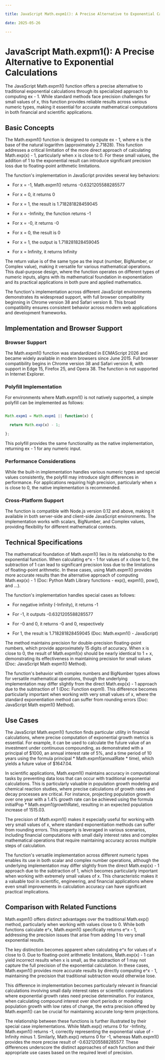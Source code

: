 ```yaml
---

title: JavaScript Math.expm1(): A Precise Alternative to Exponential Calculations

date: 2025-05-26

---
```



# JavaScript Math.expm1(): A Precise Alternative to Exponential Calculations

The JavaScript Math.expm1() function offers a precise alternative to traditional exponential calculations through its specialized approach to computing ex - 1. While standard methods face precision challenges for small values of x, this function provides reliable results across various numeric types, making it essential for accurate mathematical computations in both financial and scientific applications.


## Basic Concepts

The Math.expm1() function is designed to compute ex - 1, where e is the base of the natural logarithm (approximately 2.71828). This function addresses a critical limitation of the more direct approach of calculating Math.exp(x) - 1, particularly when x is close to 0. For these small values, the addition of 1 to the exponential result can introduce significant precision loss due to floating-point arithmetic limitations.

The function's implementation in JavaScript provides several key behaviors:

- For x = -1, Math.expm1() returns -0.6321205588285577

- For x = 0, it returns 0

- For x = 1, the result is 1.718281828459045

- For x = -Infinity, the function returns -1

- For x = -0, it returns -0

- For x = 0, the result is 0

- For x = 1, the output is 1.718281828459045

- For x = Infinity, it returns Infinity

The return value is of the same type as the input (number, BigNumber, or Complex value), making it versatile for various mathematical operations. This dual-purpose design, where the function operates on different types of numeric inputs, aligns with its mathematical foundation in exponentiation and its practical applications in both pure and applied mathematics.

The function's implementation across different JavaScript environments demonstrates its widespread support, with full browser compatibility beginning in Chrome version 38 and Safari version 8. This broad compatibility ensures consistent behavior across modern web applications and development frameworks.


## Implementation and Browser Support


### Browser Support

The Math.expm1() function was standardized in ECMAScript 2026 and became widely available in modern browsers since June 2015. Full browser compatibility begins in Chrome version 38 and Safari version 8, with support in Edge 15, Firefox 25, and Opera 38. The function is not supported in Internet Explorer.


### Polyfill Implementation

For environments where Math.expm1() is not natively supported, a simple polyfill can be implemented as follows:

```javascript

Math.expm1 = Math.expm1 || function(x) {

  return Math.exp(x) - 1;

};

```

This polyfill provides the same functionality as the native implementation, returning ex - 1 for any numeric input.


### Performance Considerations

While the built-in implementation handles various numeric types and special values consistently, the polyfill may introduce slight differences in performance. For applications requiring high precision, particularly when x is close to 0, the native implementation is recommended.


### Cross-Platform Support

The function is compatible with Node.js version 0.12 and above, making it available in both server-side and client-side JavaScript environments. The implementation works with scalars, BigNumber, and Complex values, providing flexibility for different mathematical contexts.


## Technical Specifications

The mathematical foundation of Math.expm1() lies in its relationship to the exponential function. When calculating e^x - 1 for values of x close to 0, the subtraction of 1 can lead to significant precision loss due to the limitations of floating-point arithmetic. In these cases, using Math.expm1() provides more accurate results than the alternative approach of computing Math.exp(x) - 1 (Doc: Python Math Library functions - exp(), expm1(), pow(), and ...).

The function's implementation handles special cases as follows:

- For negative infinity (-Infinity), it returns -1

- For -1, it outputs -0.6321205588285577

- For -0 and 0, it returns -0 and 0, respectively

- For 1, the result is 1.718281828459045 (Doc: Math.expm1() - JavaScript)

The method maintains precision for double-precision floating-point numbers, which provide approximately 15 digits of accuracy. When x is close to 0, the result of Math.expm1(x) should be nearly identical to 1 + x, demonstrating its effectiveness in maintaining precision for small values (Doc: JavaScript Math expm1() Method).

The function's behavior with complex numbers and BigNumber types allows for versatile mathematical operations, though the underlying implementation may differ slightly from the direct Math.exp(x) - 1 approach due to the subtraction of 1 (Doc: Function expm1). This difference becomes particularly important when working with very small values of x, where the standard exponentiation method can suffer from rounding errors (Doc: JavaScript Math expm1() Method).


## Use Cases

The JavaScript Math.expm1() function finds particular utility in financial calculations, where precise computation of exponential growth metrics is essential. For example, it can be used to calculate the future value of an investment under continuous compounding, as demonstrated with a principal of $1000, an annual interest rate of 5%, and a time period of 10 years using the formula principal * Math.expm1(annualRate * time), which yields a future value of $1647.04.

In scientific applications, Math.expm1() maintains accuracy in computational tasks by preventing data loss that can occur with traditional exponential calculations. This is particularly valuable in population growth modeling and chemical reaction studies, where precise calculations of growth rates and decay processes are critical. For instance, projecting population growth over one year with a 1.4% growth rate can be achieved using the formula initialPop * Math.expm1(growthRate), resulting in an expected population increase of 1515.03.

The precision of Math.expm1() makes it especially useful for working with very small values of x, where standard exponentiation methods can suffer from rounding errors. This property is leveraged in various scenarios, including financial computations with small daily interest rates and complex mathematical operations that require maintaining accuracy across multiple steps of calculation.

The function's versatile implementation across different numeric types enables its use in both scalar and complex number operations, although the underlying implementation may differ slightly from the direct Math.exp(x) - 1 approach due to the subtraction of 1, which becomes particularly important when working with extremely small values of x. This characteristic makes it a valuable tool in scientific, engineering, and financial applications where even small improvements in calculation accuracy can have significant practical implications.


## Comparison with Related Functions

Math.expm1() offers distinct advantages over the traditional Math.exp() method, particularly when working with values close to 0. While both functions calculate e^x, Math.expm1() specifically returns e^x - 1, addressing the precision issues that arise from adding 1 to very small exponential results.

The key distinction becomes apparent when calculating e^x for values of x close to 0. Due to floating-point arithmetic limitations, Math.exp(x) - 1 can yield incorrect results when x is small, as the subtraction of 1 may not capture the full precision of the exponential calculation. In these cases, Math.expm1() provides more accurate results by directly computing e^x - 1, maintaining the precision that traditional subtraction would otherwise lose.

This difference in implementation becomes particularly relevant in financial calculations involving small daily interest rates or scientific computations where exponential growth rates need precise determination. For instance, when calculating compound interest over short periods or modeling population growth with low rates of change, the extra precision offered by Math.expm1() can be crucial for maintaining accurate long-term projections.

The relationship between these functions is further illustrated by their special case implementations. While Math.exp() returns 0 for -Infinity, Math.expm1() returns -1, correctly representing the exponential value of -Infinity minus 1. Similarly, Math.exp() returns 0 for -1, whereas Math.expm1() provides the more precise result of -0.6321205588285577. These differences underscore the distinct approaches of each function and their appropriate use cases based on the required level of precision.

